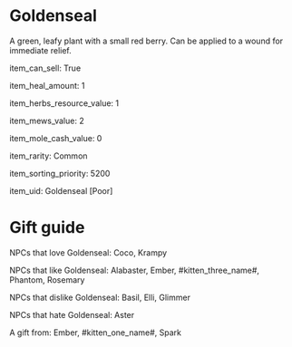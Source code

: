 # Goldenseal

A green, leafy plant with a small red berry. Can be applied to a wound for immediate relief.

item_can_sell: True

item_heal_amount: 1

item_herbs_resource_value: 1

item_mews_value: 2

item_mole_cash_value: 0

item_rarity: Common

item_sorting_priority: 5200

item_uid: Goldenseal [Poor]

# Gift guide

NPCs that love Goldenseal: Coco, Krampy

NPCs that like Goldenseal: Alabaster, Ember, #kitten_three_name#, Phantom, Rosemary

NPCs that dislike Goldenseal: Basil, Elli, Glimmer

NPCs that hate Goldenseal: Aster

A gift from: Ember, #kitten_one_name#, Spark